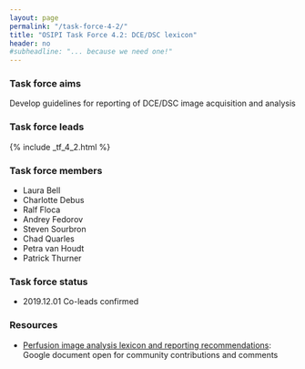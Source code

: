 ```yaml
---
layout: page
permalink: "/task-force-4-2/"
title: "OSIPI Task Force 4.2: DCE/DSC lexicon"
header: no
#subheadline: "... because we need one!"
---
```


### Task force aims

Develop guidelines for reporting of DCE/DSC image acquisition and analysis

### Task force leads

{% include _tf_4_2.html %}

### Task force members 

- Laura Bell
- Charlotte Debus
- Ralf Floca
- Andrey Fedorov
- Steven Sourbron
- Chad Quarles
- Petra van Houdt
- Patrick Thurner

### Task force status  

- 2019.12.01 Co-leads confirmed

### Resources

* [Perfusion image analysis lexicon and reporting recommendations](http://bit.ly/perfusion-reporting): Google document open for community contributions and comments


